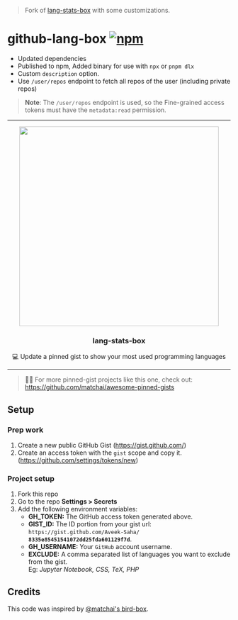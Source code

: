 > Fork of [lang-stats-box](https://github.com/Aveek-Saha/lang-stats-box) with some customizations.

# github-lang-box [![npm](https://img.shields.io/npm/v/github-lang-box)](https://www.npmjs.com/package/github-lang-box)

* Updated dependencies
* Published to npm, Added binary for use with `npx` or `pnpm dlx`
* Custom `description` option.
* Use `/user/repos` endpoint to fetch all repos of the user (including private repos)

> **Note**: The `/user/repos` endpoint is used, so the Fine-grained access tokens must have the `metadata:read` permission.

--- 

<p align="center">
  <img width="450" src="https://user-images.githubusercontent.com/31800695/138593031-536f9b8c-714c-4c4f-8725-63ea105fcca0.png">
  <h3 align="center">lang-stats-box</h3>
  <p align="center">💻 Update a pinned gist to show your most used programming languages</p>
</p>

---

> 📌✨ For more pinned-gist projects like this one, check out: https://github.com/matchai/awesome-pinned-gists

## Setup

### Prep work

1. Create a new public GitHub Gist (https://gist.github.com/)
1. Create an access token with the `gist` scope and copy it. (https://github.com/settings/tokens/new)

### Project setup

1. Fork this repo
1. Go to the repo **Settings > Secrets**
1. Add the following environment variables:
   - **GH_TOKEN:** The GitHub access token generated above.
   - **GIST_ID:** The ID portion from your gist url: <br> `https://gist.github.com/Aveek-Saha/` **`8335e85451541072dd25fda601129f7d`**.
   - **GH_USERNAME:** Your `GitHub` account username.
   - **EXCLUDE:** A comma separated list of languages you want to exclude from the gist. <br> Eg: *Jupyter Notebook, CSS, TeX, PHP*

## Credits

This code was inspired by [@matchai's bird-box](https://github.com/matchai/bird-box).
